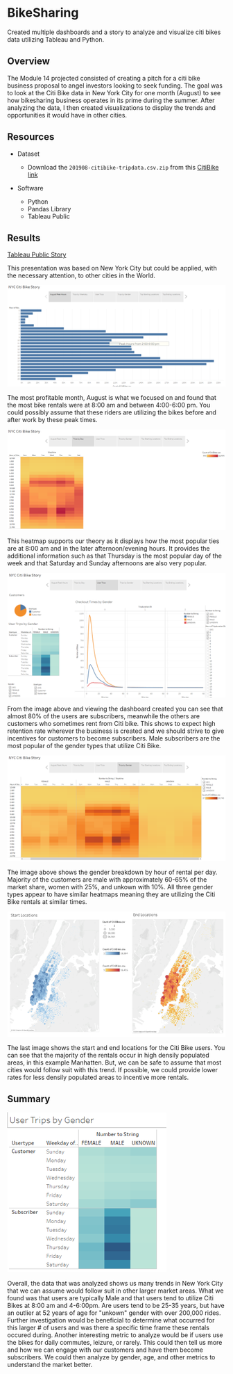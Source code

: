 # BikeSharing

Created multiple dashboards and a story to analyze and visualize citi bikes data utilizing Tableau and Python.

## Overview

The Module 14 projected consisted of creating a pitch for a citi bike business proposal to angel investors looking to seek funding.  The goal was to look at the Citi Bike data in New York City for one month (August) to see how bikesharing business operates in its prime during the summer.  After analyzing the data, I then created visualizations to display the trends and opportunities it would have in other cities.

## Resources

- Dataset
  - Download the `201908-citibike-tripdata.csv.zip` from this [CitiBike link](https://s3.amazonaws.com/tripdata/index.html)

- Software
  - Python
  - Pandas Library
  - Tableau Public

## Results
[Tableau Public Story](https://public.tableau.com/app/profile/zach.diercks/viz/Module14Challenge-CitiBike_16568702035020/NYCCitiBikeStory)

This presentation was based on New York City but could be applied, with the necessary attention, to other cities in the World.

![webpage](https://github.com/diercz/bikesharing/blob/main/Images/Rides%20Per%20Hour.png)

The most profitable month, August is what we focused on and found that the most bike rentals were at 8:00 am and between 4:00-6:00 pm.  You could possibly assume that these riders are utilizing the bikes before and after work by these peak times.  

![webpage](https://github.com/diercz/bikesharing/blob/main/Images/Rides%20Per%20Day.png)

This heatmap supports our theory as it displays how the most popular ties are at 8:00 am and in the later afternoon/evening hours.  It provides the additional information such as that Thursday is the most popular day of the week and that Saturday and Sunday afternoons are also very popular.

![webpage](https://github.com/diercz/bikesharing/blob/main/Images/user%20trips.png)

From the image above and viewing the dashboard created you can see that almost 80% of the users are subscribers, meanwhile the others are customers who sometimes rent from Citi bike.  This shows to expect high retention rate wherever the business is created and we should strive to give incentives for customers to become subscribers.  Male subscribers are the most popular of the gender types that utilize Citi Bike.  

![webpage](https://github.com/diercz/bikesharing/blob/main/Images/Trips%20by%20gender.png)

The image above shows the gender breakdown by hour of rental per day.  Majority of the customers are male with approximately 60-65% of the market share, women with 25%, and unkown with 10%.  All three gender types appear to have similar heatmaps meaning they are utilizing the Citi Bike rentals at similar times.

![webpage](https://github.com/diercz/bikesharing/blob/main/Images/Start_End%20locations.png)

The last image shows the start and end locations for the Citi Bike users.  You can see that the majority of the rentals occur in high densily populated areas, in this example Manhatten.  But, we can be safe to assume that most cities would follow suit with this trend.   If possible, we could provide lower rates for less densily populated areas to incentive more rentals.  

## Summary 

![webpage](https://github.com/diercz/bikesharing/blob/main/Images/Customer%20vs%20sub.png)

Overall, the data that was analyzed shows us many trends in New York City that we can assume would follow suit in other larger market areas.  What we found was that users are typically Male and that users tend to utilize Citi Bikes at 8:00 am and 4-6:00pm.  Are users tend to be 25-35 years, but have an outlier at 52 years of age for "unkown" gender with over 200,000 rides.  Further investigation would be beneficial to determine what occurred for this larger # of users and was there a specific time frame these rentals occured during.  Another interesting metric to analyze would be if users use the bikes for daily commutes, leizure, or rarely.  This could then tell us more and how we can engage with our customers and have them become subscribers.  We could then analyze by gender, age, and other metrics to understand the market better.  